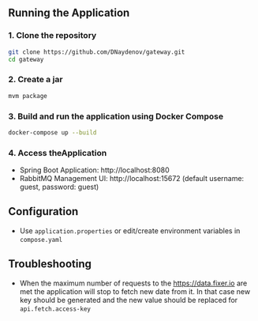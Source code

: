 ## Running the Application

### 1. Clone the repository
```bash 
git clone https://github.com/DNaydenov/gateway.git
cd gateway
```

### 2. Create a jar
```bash
mvm package
```

### 3. Build and run the application using Docker Compose

```bash
docker-compose up --build
```

### 4. Access theApplication
- Spring Boot Application: http://localhost:8080
- RabbitMQ Management UI: http://localhost:15672 (default username: guest, password: guest)

## Configuration
- Use `application.properties` or edit/create environment variables in `compose.yaml`

## Troubleshooting

- When the maximum number of requests to the https://data.fixer.io are met the application will stop to fetch new date 
from it. In that case new key should be generated and the new value should be replaced for `api.fetch.access-key`   
  


